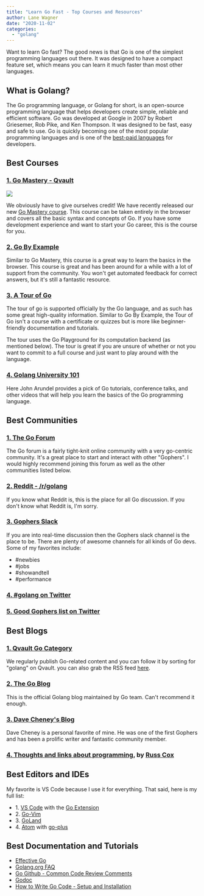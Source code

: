 ```yaml
---
title: "Learn Go Fast - Top Courses and Resources"
author: Lane Wagner
date: "2020-11-02"
categories: 
  - "golang"
---
```


Want to learn Go fast? The good news is that Go is one of the simplest programming languages out there. It was designed to have a compact feature set, which means you can learn it much faster than most other languages.

## What is Golang?

The Go programming language, or Golang for short, is an open-source programming language that helps developers create simple, reliable and efficient software. Go was developed at Google in 2007 by Robert Griesemer, Rob Pike, and Ken Thompson. It was designed to be fast, easy and safe to use. Go is quickly becoming one of the most popular programming languages and is one of the [best-paid languages](https://insights.stackoverflow.com/survey/2020#technology-what-languages-are-associated-with-the-highest-salaries-worldwide-united-states) for developers.

## Best Courses

### [1\. Go Mastery - Qvault](https://app.qvault.io/)

![](/img/social-150x150.jpg)

We obviously have to give ourselves credit! We have recently released our new [Go Mastery course](https://qvault.io/go-mastery-course/). This course can be taken entirely in the browser and covers all the basic syntax and concepts of Go. If you have some development experience and want to start your Go career, this is the course for you.

### [2\. Go By Example](https://gobyexample.com/)

Similar to Go Mastery, this course is a great way to learn the basics in the browser. This course is great and has been around for a while with a lot of support from the community. You won't get automated feedback for correct answers, but it's still a fantastic resource.

### [3\. A Tour of Go](https://tour.golang.org/welcome/1)

The tour of go is supported officially by the Go language, and as such has some great high-quality information. Similar to Go By Example, the Tour of Go isn't a course with a certificate or quizzes but is more like beginner-friendly documentation and tutorials.

The tour uses the Go Playground for its computation backend (as mentioned below). The tour is great if you are unsure of whether or not you want to commit to a full course and just want to play around with the language.

### [4\. Golang University 101](https://www.youtube.com/playlist?list=PLEcwzBXTPUE9V1o8mZdC9tNnRZaTgI-1P)

Here John Arundel provides a pick of Go tutorials, conference talks, and other videos that will help you learn the basics of the Go programming language.[](https://www.youtube.com/c/BitfieldConsulting)

## Best Communities

### [1\. The Go Forum](https://forum.golangbridge.org/)

The Go forum is a fairly tight-knit online community with a very go-centric community. It's a great place to start and interact with other "Gophers". I would highly recommend joining this forum as well as the other communities listed below.

### [2\. Reddit - /r/golang](https://www.reddit.com/r/golang)

If you know what Reddit is, this is the place for all Go discussion. If you don't know what Reddit is, I'm sorry.

### [3\. Gophers Slack](https://invite.slack.golangbridge.org/)

If you are into real-time discussion then the Gophers slack channel is the place to be. There are plenty of awesome channels for all kinds of Go devs. Some of my favorites include:

- #newbies
- #jobs
- #showandtell
- #performance

### [4\. #golang on Twitter](https://twitter.com/search?q=%23golang)

### [5\. Good Gophers list on Twitter](https://twitter.com/i/lists/1320149354120769536)

## Best Blogs

### [1\. Qvault Go Category](https://qvault.io/category/golang/)

We regularly publish Go-related content and you can follow it by sorting for "golang" on Qvault. you can also grab the RSS feed [here](https://qvault.io/category/languages/golang/feed/).

### [2\. The Go Blog](https://blog.golang.org/)

This is the official Golang blog maintained by Go team. Can't recommend it enough.

### [3\. Dave Cheney's Blog](https://dave.cheney.net/)

Dave Cheney is a personal favorite of mine. He was one of the first Gophers and has been a prolific writer and fantastic community member.

### [4\. Thoughts and links about programming](https://research.swtch.com/), by [Russ Cox](https://swtch.com/~rsc/)

## Best Editors and IDEs

My favorite is VS Code because I use it for everything. That said, here is my full list:

- 1\. [VS Code](https://code.visualstudio.com/) with the [Go Extension](https://code.visualstudio.com/docs/languages/go)
- 2\. [Go-Vim](https://github.com/fatih/vim-go)
- 3\. [GoLand](https://www.jetbrains.com/go/)
- 4\. [Atom](https://atom.io/) with [go-plus](https://atom.io/packages/go-plus)

## Best Documentation and Tutorials

- [Effective Go](https://golang.org/doc/effective_go.html)
- [Golang.org FAQ](https://golang.org/doc/faq)
- [Go Github - Common Code Review Comments](https://github.com/golang/go/wiki/CodeReviewComments)
- [Godoc](https://godoc.org/)
- [How to Write Go Code - Setup and Installation](https://golang.org/doc/code.html)
